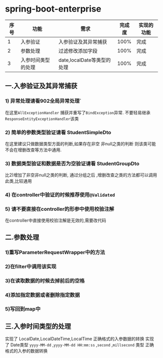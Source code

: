 # spring-boot-enterprise

|序号|功能|需求|完成度|实现的功能|
|---|---|---|---|---|
|1|入参验证|入参验证及其异常捕获|100%|完成|
|2|参数处理|过滤修改添加字段|100%|完成|
|3|入参时间类型的处理|date,localDate等类型的处理|100%|完成|



## 一.入参验证及其异常捕获

### 1) 异常处理请看902全局异常处理` 
在这里`AllExceptionHandler` 捕获并重写了`BindException`异常.
不要轻易继承`ResponseEntityExceptionHandler`该类

### 2) 简单的参数类型验证请看 StudentSimpleDto 
在这里建议只做数据类型方面的判断,如果存在非空 非null之类的判断 则该类可能不会在增删改查等方法中通用.

### 3) 数据类型验证和数据是否为空验证请看 StudentGroupDto
比2)增加了非空非null之类的判断, 通过分组之后 ,增删改查之类的方法都可以调用此类,比较通用

### 4) 在controller中验证的时候推荐使用`@Validated`
### 5) 请不要直接在controller的形参中使用校验注解
在controller中直接使用校验注解是无效的,需要改代码


## 二.参数处理
### 1)重写ParameterRequestWrapper中的方法
### 2)在filter中调用该实现
### 3)在读取数据的时候去掉前后的空格
### 4)添加指定数据或者删除指定数据
### 5)写回到map中


## 三.入参时间类型的处理
实现了 LocalDate,LocalDateTime,LocalTime 正确格式的入参数据的转换
实现了 Date类型 `yyyy-MM-dd` ,`yyyy-MM-dd HH:mm:ss` ,`second` ,`millsecond` 类型 正确格式的入参的数据转换  